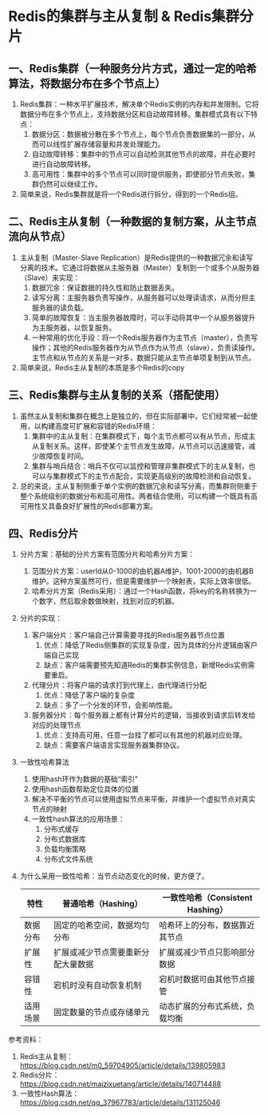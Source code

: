 # Redis的集群与主从复制 & Redis集群分片

## 一、Redis集群（一种服务分片方式，通过一定的哈希算法，将数据分布在多个节点上）
1. Redis集群：一种水平扩展技术，解决单个Redis实例的内存和并发限制。它将数据分布在多个节点上，支持数据分区和自动故障转移。集群模式具有以下特点： 
   1. 数据分区：数据被分散在多个节点上，每个节点负责数据集的一部分，从而可以线性扩展存储容量和并发处理能力。
   2. 自动故障转移：集群中的节点可以自动检测其他节点的故障，并在必要时进行自动故障转移。
   3. 高可用性：集群中的多个节点可以同时提供服务，即使部分节点失败，集群仍然可以继续工作。
2. 简单来说，Redis集群就是将一个Redis进行拆分，得到的一个Redis组。

## 二、Redis主从复制（一种数据的复制方案，从主节点流向从节点）
1. 主从复制（Master-Slave Replication）是Redis提供的一种数据冗余和读写分离的技术。它通过将数据从主服务器（Master）复制到一个或多个从服务器（Slave）来实现： 
   1. 数据冗余：保证数据的持久性和防止数据丢失。 
   2. 读写分离：主服务器负责写操作，从服务器可以处理读请求，从而分担主服务器的读负载。 
   3. 简单的故障恢复：当主服务器故障时，可以手动将其中一个从服务器提升为主服务器，以恢复服务。 
   4. 一种常用的优化手段：将一个Redis服务器作为主节点（master），负责写操作；其他的Redis服务器作为从节点作为从节点（slave），负责读操作。主节点和从节点的关系是一对多，数据只能从主节点单项复制到从节点。
2. 简单来说，Redis主从复制的本质是多个Redis的copy

## 三、Redis集群与主从复制的关系（搭配使用）
1. 虽然主从复制和集群在概念上是独立的，但在实际部署中，它们经常被一起使用，以构建高度可扩展和容错的Redis环境： 
   1. 集群中的主从复制：在集群模式下，每个主节点都可以有从节点，形成主从复制关系。这样，即使某个主节点发生故障，从节点可以迅速接管，减少故障恢复时间。
   2. 集群与哨兵结合：哨兵不仅可以监控和管理非集群模式下的主从复制，也可以与集群模式下的主节点配合，实现更高级别的故障检测和自动恢复。
2. 总的来说，主从复制侧重于单个实例的数据冗余和读写分离，而集群则侧重于整个系统级别的数据分布和高可用性。两者结合使用，可以构建一个既具有高可用性又具备良好扩展性的Redis部署方案。

## 四、Redis分片
1. 分片方案：基础的分片方案有范围分片和哈希分片方案：
   1. 范围分片方案：userId从0-1000的由机器A维护，1001-2000的由机器B维护。这种方案虽然可行，但是需要维护一个映射表，实际上效率很低。
   2. 哈希分片方案（Redis采用）：通过一个Hash函数，将key的名称转换为一个数字，然后取余数做映射，找到对应的机器。
2. 分片的实现：
   1. 客户端分片：客户端自己计算需要寻找的Redis服务器节点位置
      1. 优点：降低了Redis侧集群的实现复杂度，因为具体的分片逻辑由客户端自己实现
      2. 缺点：客户端需要预先知道Redis的集群实例信息，新增Redis实例需要重启。
   2. 代理分片：将客户端的请求打到代理上，由代理进行分配
      1. 优点：降低了客户端的复杂度
      2. 缺点：多了一个分发的环节，会影响性能。
   3. 服务器分片：每个服务器上都有计算分片的逻辑，当接收到请求后转发给对应的处理节点
      1. 优点：支持高可用，任意一台挂了都可以有其他的机器对应处理。
      2. 缺点：需要客户端语言实现服务器集群协议。
3. 一致性哈希算法
   1. 使用hash环作为数据的基础“索引”
   2. 使用hash函数帮助定位具体的位置
   3. 解决不平衡的节点可以使用虚拟节点来平衡，并维护一个虚拟节点对真实节点的映射
   4. 一致性hash算法的应用场景：
      1. 分布式缓存
      2. 分布式数据库
      3. 负载均衡策略
      4. 分布式文件系统
4. 为什么采用一致性哈希：当节点动态变化的时候，更方便了。

   | 特性|	普通哈希（Hashing）	|一致性哈希（Consistent Hashing）|
   | --- | ---- | ---|
   |数据分布|	固定的哈希空间，数据均匀分布|	哈希环上的分布，数据靠近其节点|
   |扩展性|	扩展或减少节点需要重新分配大量数据|	扩展或减少节点只影响部分数据|
   |容错性	|宕机时没有自动恢复机制|	宕机时数据可由其他节点接管|
   |适用场景	|固定数量的节点或存储单元	|动态扩展的分布式系统，负载均衡|


参考资料：
1. Redis主从复制：https://blog.csdn.net/m0_59704905/article/details/139805983
2. Redis分片：https://blog.csdn.net/maizixuetang/article/details/140714488
3. 一致性Hash算法：https://blog.csdn.net/qq_37967783/article/details/131125046